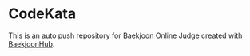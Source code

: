# CodeKata
This is an auto push repository for Baekjoon Online Judge created with [BaekjoonHub](https://github.com/BaekjoonHub/BaekjoonHub).
